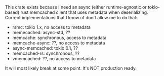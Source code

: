This crate exists because I need an async (either runtime-agnostic or tokio-based) rust
memcached client that uses metadata when deserializing. Current implementations that I
know of don't allow me to do that:

* rsmc: tokio 1.x, no access to metadata
* memecached: async-std, ??
* memcache: synchronous, access to metadata
* memcache-async: ??, no access to metadata
* async-memcached: tokio 0.1, ??
* memcached-rs: synchronous, ??
* vmemcached: ??, no access to metadata

It will most likely break at some point.
It's NOT production ready.
